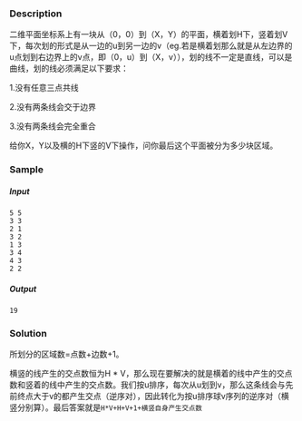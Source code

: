 ### Description

二维平面坐标系上有一块从（0，0）到（X，Y）的平面，横着划H下，竖着划V下，每次划的形式是从一边的u到另一边的v（eg.若是横着划那么就是从左边界的u点划到右边界上的v点，即（0，u）到（X，v）），划的线不一定是直线，可以是曲线，划的线必须满足以下要求：

1.没有任意三点共线

2.没有两条线会交于边界

3.没有两条线会完全重合

给你X，Y以及横的H下竖的V下操作，问你最后这个平面被分为多少块区域。

### Sample

##### Input

```
5 5
3 3
2 1
3 2
1 3
3 4
4 3
2 2
```

##### Output

```
19
```

### Solution

所划分的区域数=点数+边数+1。

横竖的线产生的交点数恒为H * V，那么现在要解决的就是横着的线中产生的交点数和竖着的线中产生的交点数。我们按u排序，每次从u划到v，那么这条线会与先前终点大于v的都产生交点（逆序对），因此转化为按u排序球v序列的逆序对（横竖分别算）。最后答案就是`H*V+H+V+1+横竖自身产生交点数`
